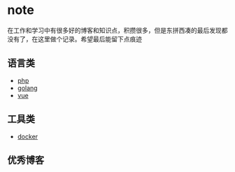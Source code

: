 # note
在工作和学习中有很多好的博客和知识点，积攒很多，但是东拼西凑的最后发现都没有了，在这里做个记录。希望最后能留下点痕迹


## 语言类
- [php](./php/index.md) 
- [golang](./golang/index.md)
- [vue]()

## 工具类
- [docker](./docker/index.md)

## 优秀博客
